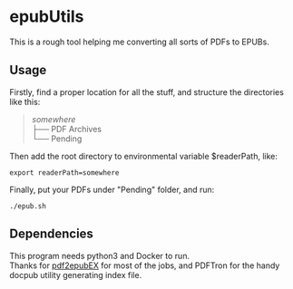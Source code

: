 # epubUtils
This is a rough tool helping me converting all sorts of PDFs to EPUBs. 

## Usage
Firstly, find a proper location for all the stuff, and structure the directories like this:

> *somewhere*<br>
> ├── PDF Archives<br>
> └── Pending

Then add the root directory to environmental variable $readerPath, like:

    export readerPath=somewhere
    
Finally, put your PDFs under "Pending" folder, and run:
    
    ./epub.sh

## Dependencies
This program needs python3 and Docker to run.  
Thanks for [pdf2epubEX](https://github.com/dodeeric/pdf2epubEX) for most of the jobs, and PDFTron for the handy docpub utility generating index file. 
